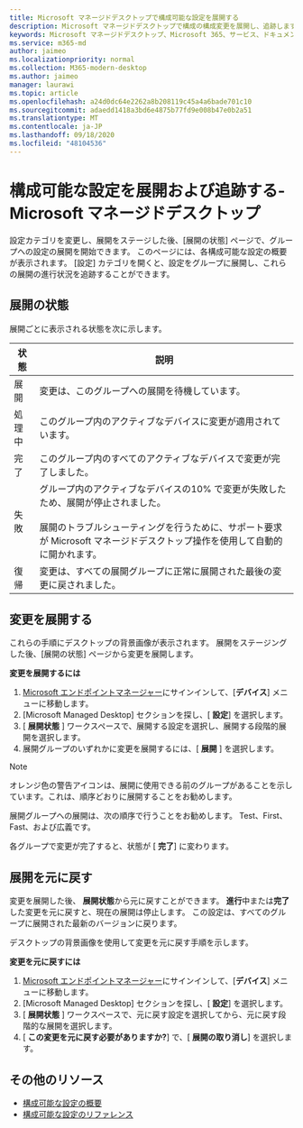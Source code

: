 ```yaml
---
title: Microsoft マネージドデスクトップで構成可能な設定を展開する
description: Microsoft マネージドデスクトップで構成の構成変更を展開し、追跡します。
keywords: Microsoft マネージドデスクトップ、Microsoft 365、サービス、ドキュメント、展開、段階的展開、構成可能な設定
ms.service: m365-md
author: jaimeo
ms.localizationpriority: normal
ms.collection: M365-modern-desktop
ms.author: jaimeo
manager: laurawi
ms.topic: article
ms.openlocfilehash: a24d0dc64e2262a8b208119c45a4a6bade701c10
ms.sourcegitcommit: adaedd1418a3bd6e4875b77fd9e008b47e0b2a51
ms.translationtype: MT
ms.contentlocale: ja-JP
ms.lasthandoff: 09/18/2020
ms.locfileid: "48104536"
---
```

# <a name="deploy-and-track-configurable-settings---microsoft-managed-desktop"></a>構成可能な設定を展開および追跡する-Microsoft マネージドデスクトップ

設定カテゴリを変更し、展開をステージした後、[展開の状態] ページで、グループへの設定の展開を開始できます。 このページには、各構成可能な設定の概要が表示されます。 [設定] カテゴリを開くと、設定をグループに展開し、これらの展開の進行状況を追跡することができます。

## <a name="deployment-statuses"></a>展開の状態 

展開ごとに表示される状態を次に示します。

状態  | 説明 
--- | --- 
展開 | 変更は、このグループへの展開を待機しています。
処理中 | このグループ内のアクティブなデバイスに変更が適用されています。 
完了 | このグループ内のすべてのアクティブなデバイスで変更が完了しました。 
失敗 | グループ内のアクティブなデバイスの10% で変更が失敗したため、展開が停止されました。<br><br> 展開のトラブルシューティングを行うために、サポート要求が Microsoft マネージドデスクトップ操作を使用して自動的に開かれます。 
復帰 | 変更は、すべての展開グループに正常に展開された最後の変更に戻されました。

## <a name="deploy-changes"></a>変更を展開する

これらの手順にデスクトップの背景画像が表示されます。 展開をステージングした後、[展開の状態] ページから変更を展開します。 

**変更を展開するには**

1. [Microsoft エンドポイントマネージャー](https://endpoint.microsoft.com/)にサインインして、[**デバイス**] メニューに移動します。
2. [Microsoft Managed Desktop] セクションを探し、[ **設定**] を選択します。
3. [ **展開状態** ] ワークスペースで、展開する設定を選択し、展開する段階的展開を選択します。
4. 展開グループのいずれかに変更を展開するには、[ **展開** ] を選択します。

> [!NOTE] 
> オレンジ色の警告アイコンは、展開に使用できる前のグループがあることを示しています。これは、順序どおりに展開することをお勧めします。 

<!-- Needs picture updated to show MEM ![Deployment status workspace. Trusted sites pane on the right. In the Deployment groups section are three columns: deployment groups, devices, and status. In the status column, "deploy" is highlighted.](../../media/1deployedit.png) -->

展開グループへの展開は、次の順序で行うことをお勧めします。 Test、First、Fast、および広義です。 

各グループで変更が完了すると、状態が [ **完了**] に変わります。

<!-- Needs picture updated to show MEM ![Deployment status workspace with columns for date updated, version, test, first, fast, and broad. The Proxy row is expanded, showing a dated setting flagged as "complete" in each of the four deployment groups.](../../media/2completeedit.png) -->

## <a name="revert-deployment"></a>展開を元に戻す

変更を展開した後、 **展開状態**から元に戻すことができます。 **進行**中または**完了**した変更を元に戻すと、現在の展開は停止します。 この設定は、すべてのグループに展開された最新のバージョンに戻ります。 

デスクトップの背景画像を使用して変更を元に戻す手順を示します。 

**変更を元に戻すには**
1. [Microsoft エンドポイントマネージャー](https://endpoint.microsoft.com/)にサインインして、[**デバイス**] メニューに移動します。
2. [Microsoft Managed Desktop] セクションを探し、[ **設定**] を選択します。
3. [ **展開状態** ] ワークスペースで、元に戻す設定を選択してから、元に戻す段階的な展開を選択します。
4. [ **この変更を元に戻す必要がありますか?**] で、[ **展開の取り消し**] を選択します。

<!-- Needs picture updated to show MEM ![Deployment status workspace. Browser start pages is selected, opening a pane on the right side with data about the submitted change and its status. At the bottom is the "need to revert this change" area where you can select "Revert deployment."](../../media/3revert.png) -->

## <a name="additional-resources"></a>その他のリソース
- [構成可能な設定の概要](config-setting-overview.md)
- [構成可能な設定のリファレンス](config-setting-ref.md) 
